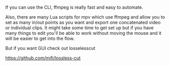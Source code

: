 If you can use the CLI, ffmpeg is really fast and easy to automate.

Also, there are many Lua scripts for mpv which use ffmpeg and allow you to set as many in/out points as you want and export one concatenated video or individual clips. It might take some time to get set up but if you have many things to edit you'll be able to work without moving the mouse and it will be easier to get into the flow.

But if you want GUI check out losselesscut

https://github.com/mifi/lossless-cut
